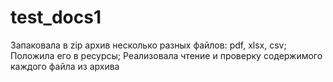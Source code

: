 # test_docs1
Запаковала в zip архив несколько разных файлов: pdf, xlsx, csv;
Положила его в ресурсы;
Реализовала чтение и проверку содержимого каждого файла из архива